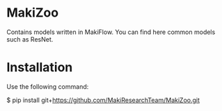 # MakiZoo
Contains models written in MakiFlow. You can find here common models such as ResNet.

# Installation
Use the following command:

   $ pip install git+https://github.com/MakiResearchTeam/MakiZoo.git